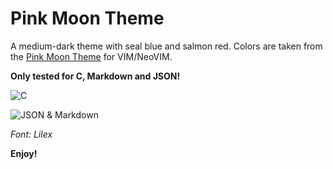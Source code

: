 # Pink Moon Theme

A medium-dark theme with seal blue and salmon red. Colors are taken from the
[Pink Moon Theme](https://github.com/sts10/vim-pink-moon) for VIM/NeoVIM.

**Only tested for C, Markdown and JSON!**

![C](https://raw.githubusercontent.com/calestialgem/vscode.pink.moon/main/screenshots/c.png "C Language")

![JSON & Markdown](https://raw.githubusercontent.com/calestialgem/vscode.pink.moon/main/screenshots/json-markdown.png "JSON & Markdown")

_Font: Lilex_

**Enjoy!**

